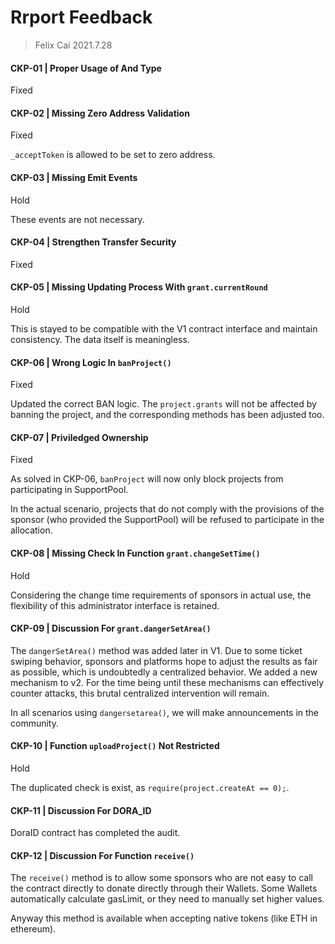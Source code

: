 # Rrport Feedback

> Felix Cai 2021.7.28

#### CKP-01 | Proper Usage of And Type

Fixed

#### CKP-02 | Missing Zero Address Validation

Fixed

`_acceptToken` is allowed to be set to zero address.

#### CKP-03 | Missing Emit Events

Hold

These events are not necessary.

#### CKP-04 | Strengthen Transfer Security

Fixed

#### CKP-05 | Missing Updating Process With `grant.currentRound`

Hold

This is stayed to be compatible with the V1 contract interface and maintain consistency. The data itself is meaningless.

#### CKP-06 | Wrong Logic In `banProject()`

Fixed

Updated the correct BAN logic. The `project.grants` will not be affected by banning the project, and the corresponding methods has been adjusted too.

#### CKP-07 | Priviledged Ownership

Fixed

As solved in CKP-06, `banProject` will now only block projects from participating in SupportPool.

In the actual scenario, projects that do not comply with the provisions of the sponsor (who provided the SupportPool) will be refused to participate in the allocation.

#### CKP-08 | Missing Check In Function `grant.changeSetTime()`

Hold

Considering the change time requirements of sponsors in actual use, the flexibility of this administrator interface is retained.

#### CKP-09 | Discussion For `grant.dangerSetArea()`

The `dangerSetArea()` method was added later in V1. Due to some ticket swiping behavior, sponsors and platforms hope to adjust the results as fair as possible, which is undoubtedly a centralized behavior. We added a new mechanism to v2. For the time being until these mechanisms can effectively counter attacks, this brutal centralized intervention will remain.

In all scenarios using `dangersetarea()`, we will make announcements in the community.

#### CKP-10 | Function `uploadProject()` Not Restricted

Hold

The duplicated check is exist, as `require(project.createAt == 0);`.

#### CKP-11 | Discussion For DORA_ID

DoraID contract has completed the audit.

#### CKP-12 | Discussion For Function `receive()`

The `receive()` method is to allow some sponsors who are not easy to call the contract directly to donate directly through their Wallets. Some Wallets automatically calculate gasLimit, or they need to manually set higher values.

Anyway this method is available when accepting native tokens (like ETH in ethereum).
